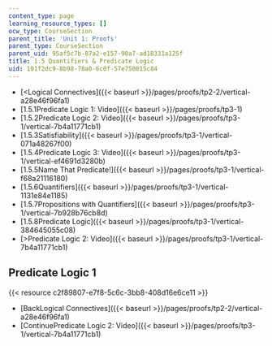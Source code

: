 ```yaml
---
content_type: page
learning_resource_types: []
ocw_type: CourseSection
parent_title: 'Unit 1: Proofs'
parent_type: CourseSection
parent_uid: 95af5c7b-87a2-e157-90a7-ad18331a125f
title: 1.5 Quantifiers & Predicate Logic
uid: 101f2dc9-8b98-78a0-6c0f-57e750015c84
---
```


*   [\<Logical Connectives]({{< baseurl >}}/pages/proofs/tp2-2/vertical-a28e46f96fa1)
*   [1.5.1Predicate Logic 1: Video]({{< baseurl >}}/pages/proofs/tp3-1)
*   [1.5.2Predicate Logic 2: Video]({{< baseurl >}}/pages/proofs/tp3-1/vertical-7b4a11771cb1)
*   [1.5.3Satisfiability]({{< baseurl >}}/pages/proofs/tp3-1/vertical-071a48267f00)
*   [1.5.4Predicate Logic 3: Video]({{< baseurl >}}/pages/proofs/tp3-1/vertical-ef4691d3280b)
*   [1.5.5Name That Predicate!]({{< baseurl >}}/pages/proofs/tp3-1/vertical-f68a21116180)
*   [1.5.6Quantifiers]({{< baseurl >}}/pages/proofs/tp3-1/vertical-1131e84e1185)
*   [1.5.7Propositions with Quantifiers]({{< baseurl >}}/pages/proofs/tp3-1/vertical-7b928b76cb8d)
*   [1.5.8Predicate Logic]({{< baseurl >}}/pages/proofs/tp3-1/vertical-384645055c08)
*   [\>Predicate Logic 2: Video]({{< baseurl >}}/pages/proofs/tp3-1/vertical-7b4a11771cb1)

Predicate Logic 1
-----------------

{{< resource c2f89807-e7f8-5c6c-3bb8-408d16e6ce11 >}}

*   [BackLogical Connectives]({{< baseurl >}}/pages/proofs/tp2-2/vertical-a28e46f96fa1)
*   [ContinuePredicate Logic 2: Video]({{< baseurl >}}/pages/proofs/tp3-1/vertical-7b4a11771cb1)